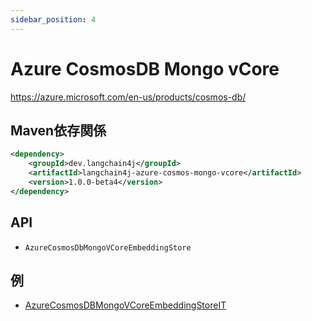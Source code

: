 ```yaml
---
sidebar_position: 4
---
```


# Azure CosmosDB Mongo vCore

https://azure.microsoft.com/en-us/products/cosmos-db/


## Maven依存関係

```xml
<dependency>
    <groupId>dev.langchain4j</groupId>
    <artifactId>langchain4j-azure-cosmos-mongo-vcore</artifactId>
    <version>1.0.0-beta4</version>
</dependency>
```

## API

- `AzureCosmosDbMongoVCoreEmbeddingStore`


## 例

- [AzureCosmosDBMongoVCoreEmbeddingStoreIT](https://github.com/langchain4j/langchain4j/blob/main/langchain4j-azure-cosmos-mongo-vcore/src/test/java/dev/langchain4j/store/embedding/azure/cosmos/mongo/vcore/AzureCosmosDBMongoVCoreEmbeddingStoreIT.java)
